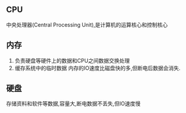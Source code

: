 ## CPU
中央处理器(Central Processing Unit),是计算机的运算核心和控制核心
## 内存
1. 负责硬盘等硬件上的数据和CPU之间数据交换处理
2. 缓存系统中的临时数据
内存的IO速度比磁盘快的多,但断电后数据会消失.
## 硬盘
存储资料和软件等数据,容量大,断电数据不丢失,但IO速度慢